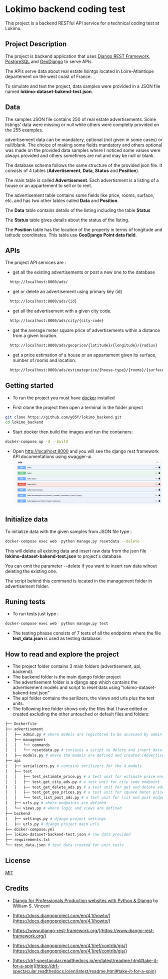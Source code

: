 # Lokimo backend coding test

This project is a backend RESTful API service for a technical coding test at Lokimo.

## Project Description

The project is backend application that uses [Django REST Framework](https://www.django-rest-framework.org/), [PostgreSQL](https://www.postgresql.org/) and [GeoDjango](https://docs.djangoproject.com/en/4.1/ref/contrib/gis/) to serve APIs.

The APIs serve data about real estate lisintgs located in Loire-Atlantique departement on the west coast of France.

To simulate and test the project, data samples were provided in a JSON file named **lokimo-dataset-bakend-test.json**.

## Data

The samples JSON file contains 250 of real estate advertisements. Some listings' data were missing or null while others were completly provided on the 255 examples.

advertisement data can be mandatory, optional (not given in some cases) or null/blank. The choice of making some fields mandatory and others optional was made on the provided data samples where I noticed some values were always provided and others sometimes are not and may be null or blank.

The database schema follows the same structure of the provided json file. It consists of 4 tables (**Advertisement**, **Data**, **Status** and **Position**).

The main table is called **Advertisement**. Each advertisment is a listing of a house or an appartement to sell or to rent.

The advertisement table contains some fields like price, rooms, surface, etc. and has two other tables called **Data** and **Position**.

The **Data** table contains details of the listing including the table **Status**

The **Status** table gives details about the status of the listing.

The **Position** table has the location of the property in terms of longitude and latitude coordinates. This table use **GeoDjango Point data field**.

## APIs

The project API services are :

- get all the existing advertisements or post a new one to the database

```bash
  http://localhost:8000/ads/
```

- get or delete an advertisement using primary key (id)

```bash
  http://localhost:8000/ads/{id}
```

- get all the advertisement with a given city code.

```bash
  http://localhost:8000/ads/city/{city-code}
```

- get the average meter square price of advertisements within a distance from a given location.

```bash
  http://localhost:8000/ads/geoprice/{latitude}/{longitude}/{radius}
```

- get a price estimation of a house or an appartement given its surface, number of rooms and location.

```bash
  http://localhost:8000/ads/estimateprice/{house-type}/{rooms}/{surface}/{latitude}/{longitude}
```

## Getting started

- To run the project you must have [docker](https://www.docker.com/) installed

- First clone the project then open a terminal in the folder project

```bash
git clone https://github.com/y05f/lokimo_backend.git
cd lokimo_backend
```

- Start docker then build the images and run the containers:

```bash
docker-compose up -d --build
```

- Open [http://localhost:8000](http://localhost:8000) and you will see the django rest framework API documentations using swagger-ui.
  ![screenshot](screenshot.png)

## Initialize data

To initialize data with the given samples from JSON file type :

```bash
docker-compose exec web  python manage.py resetdata --delete
```

This will delete all existing data and insert raw data from the json file **lokimo-dataset-bakend-test.json** to project's database.

You can omit the parameter --delete if you want to insert raw data wihout deleting the existing one.

The script behind this command is located in the management folder in advertisement folder.

## Runing tests

- To run tests just type :

```bash
docker-compose exec web  python manage.py test
```

- The testing phasse consists of 7 tests of all the endpoints where the file **test_data.json** is used as testing database.

## How to read and explore the project

- The project folder contains 3 main folders (advertisement, api, backend).
- The backend folder is the main django folder project
- The advertisement folder is a django app which contains the advertisement models and script to reset data using "lokimo-dataset-bakend-test.json"
- The api folder contains the serilizers, the views and urls plus the test units.
- The following tree folder shows only the files that I have edited or created excluding the other untouched or default files and folders:

```bash
├── Dockerfile
├── advertisement
│   ├── admin.py # where models are registered to be accessed by admin
│   ├── management
│   │   └── commands
│   │   └── resetdata.py # contains a script to delete and insert data from "lokimo-dataset-bakend-test.json"
│   ├── models.py # where the models are defined and created (Advertisement, Data, Status and Position)
├── api
│   ├── serializers.py # contains serilizers for the 4 models
│   ├── test
│   │   ├── test_estimate_price.py # a test unit for estimate price endpoint
│   │   ├── test_get_city_ads.py # a test unit for city code endpoint
│   │   ├── test_get_delete_ads.py # a test unit for get and delete advertisement
│   │   ├── test_get_geo_prices.py # a test unit for square meter price endpoint
│   │   └── test_list_post_ads.py # a test unit for list and post endpoint
│   ├── urls.py # where endpoints are defined
│   └── views.py # where logic and views are defined
├── backend
│   ├── settings.py # django project settings
│   ├── urls.py # django project main urls
├── docker-compose.yml
├── lokimo-dataset-backend-test.json # raw data provided
├── requirements.txt
└── test_data.json # test data created for unit tests
```

## License

[MIT](https://choosealicense.com/licenses/mit/)

## Credits

- [Django for Professionals Production websites with Python & Django](https://djangoforprofessionals.com/) by William S. Vincent

- [https://docs.djangoproject.com/en/4.1/howto/](https://docs.djangoproject.com/en/4.1/howto/)

- [https://www.django-rest-framework.org/](https://www.django-rest-framework.org/)

- [https://docs.djangoproject.com/en/4.1/ref/contrib/gis/](https://docs.djangoproject.com/en/4.1/ref/contrib/gis/)

- [https://drf-spectacular.readthedocs.io/en/latest/readme.html#take-it-for-a-spin](https://drf-spectacular.readthedocs.io/en/latest/readme.html#take-it-for-a-spin)
